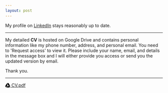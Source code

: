 ```yaml
---
layout: post
---
```


My profile on [LinkedIn](https://www.linkedin.com/in/debanik09/) stays reasonably up to date.

<hr>

My detailed **CV** is hosted on Google Drive and contains personal information like my phone number, address, and personal email. You need to 'Request access' to view it. Please include your name, email, and details in the message box and I will either provide you access or send you the updated version by email.


Thank you.
         
<hr>

<p>
         <img src="/google-drive.svg" width="16" height="16" style="vertical-align: sub"><a href="https://drive.google.com/file/d/1QQIBNrXcqWErhVVuaSv7YBZbhI8nhDNh/view?usp=sharing">  CV.pdf</a>
</p>
